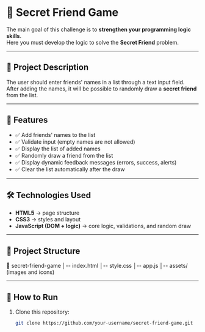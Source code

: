 # 🎁 Secret Friend Game

The main goal of this challenge is to **strengthen your programming logic skills**.  
Here you must develop the logic to solve the **Secret Friend** problem.

---

## 🧩 Project Description
The user should enter friends' names in a list through a text input field.  
After adding the names, it will be possible to randomly draw a **secret friend** from the list.

---

## 🎯 Features
- ✅ Add friends' names to the list  
- ✅ Validate input (empty names are not allowed)  
- ✅ Display the list of added names  
- ✅ Randomly draw a friend from the list  
- ✅ Display dynamic feedback messages (errors, success, alerts)  
- ✅ Clear the list automatically after the draw  

---

## 🛠️ Technologies Used
- **HTML5** → page structure  
- **CSS3** → styles and layout  
- **JavaScript (DOM + logic)** → core logic, validations, and random draw  

---

## 📂 Project Structure
📁 secret-friend-game
│-- index.html
│-- style.css
│-- app.js
│-- assets/ (images and icons)


---

## 🚀 How to Run
1. Clone this repository:
   ```bash
   git clone https://github.com/your-username/secret-friend-game.git


